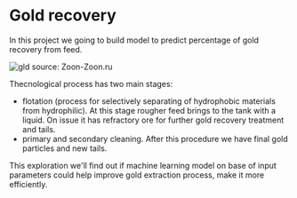# Gold recovery

In this project we going to build model to predict percentage of gold recovery from feed. 

![gld](https://user-images.githubusercontent.com/92801594/153899087-919b017d-3b33-475b-b204-f4901a84f4ee.jpg)
source: Zoon-Zoon.ru

Thecnological process has two main stages:
- flotation (process for selectively separating of hydrophobic materials from hydrophilic). At this stage rougher feed brings to the tank with a liquid. On issue it has refractory ore for further gold recovery treatment and tails.
- primary and secondary cleaning. After this procedure we have final gold particles and new tails.

This exploration we'll find out if machine learning model on base of input parameters could help improve gold extraction process, make it more efficiently.

